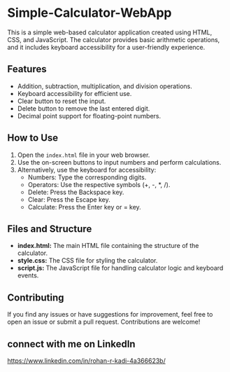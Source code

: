 # Simple-Calculator-WebApp

This is a simple web-based calculator application created using HTML, CSS, and JavaScript. The calculator provides basic arithmetic operations, and it includes keyboard accessibility for a user-friendly experience.

## Features

- Addition, subtraction, multiplication, and division operations.
- Keyboard accessibility for efficient use.
- Clear button to reset the input.
- Delete button to remove the last entered digit.
- Decimal point support for floating-point numbers.

## How to Use

1. Open the `index.html` file in your web browser.
2. Use the on-screen buttons to input numbers and perform calculations.
3. Alternatively, use the keyboard for accessibility:
   - Numbers: Type the corresponding digits.
   - Operators: Use the respective symbols (+, -, *, /).
   - Delete: Press the Backspace key.
   - Clear: Press the Escape key.
   - Calculate: Press the Enter key or = key.

## Files and Structure

- **index.html:** The main HTML file containing the structure of the calculator.
- **style.css:** The CSS file for styling the calculator.
- **script.js:** The JavaScript file for handling calculator logic and keyboard events.

## Contributing

If you find any issues or have suggestions for improvement, feel free to open an issue or submit a pull request. Contributions are welcome!

## connect with me on LinkedIn
https://www.linkedin.com/in/rohan-r-kadi-4a366623b/
